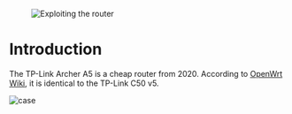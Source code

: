 <link rel="shortcut icon" type="image/x-icon" href="icon.ico">

<figure>  <img
            src="./images/banner.jpg"
            alt="Exploiting the router"
        >  </figure>

# Introduction
The TP-Link Archer A5 is a cheap router from 2020. According to [OpenWrt Wiki](https://openwrt.org/toh/tp-link/archer_a5_v5), it is identical to the TP-Link C50 v5.

![case](./image/case.jpeg)
